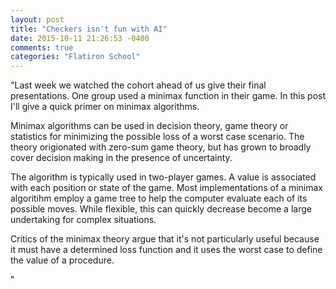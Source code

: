 ```yaml
---
layout: post
title: "Checkers isn't fun with AI"
date: 2015-10-11 21:26:53 -0400
comments: true
categories: "Flatiron School"
---
```


"Last week we watched the cohort ahead of us give their final presentations.  One group used a minimax function in their game.  In this post I'll give a quick primer on minimax algorithms. 

Minimax algorithms can be used in decision theory, game theory or statistics for minimizing the possible loss of a worst case scenario. The theory origionated with zero-sum game theory, but has grown to broadly cover decision making in the presence of uncertainty.  

The algorithm is typically used in two-player games. A value is associated with each position or state of the game. Most implementations of a minimax algoritihm employ a game tree to help the computer evaluate each of its possible moves.  While flexible, this can quickly decrease become a large undertaking for complex situations.  

Critics of the minimax theory argue that it's not particularly useful because it must have a determined loss function and it uses the worst case to define the value of a procedure.


"
